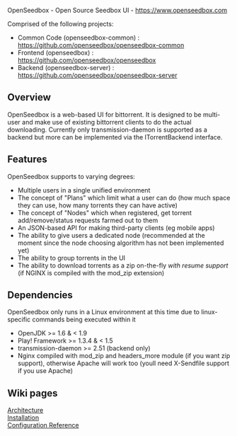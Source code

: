 OpenSeedbox - Open Source Seedbox UI - https://www.openseedbox.com

Comprised of the following projects:

* Common Code (openseedbox-common) : https://github.com/openseedbox/openseedbox-common
* Frontend (openseedbox) : https://github.com/openseedbox/openseedbox
* Backend (openseedbox-server) : https://github.com/openseedbox/openseedbox-server

Overview
--------
OpenSeedbox is a web-based UI for bittorrent. It is designed to be multi-user and make use of existing bittorrent clients to do the actual downloading. Currently only transmission-daemon is supported as a backend but more can be implemented via the ITorrentBackend interface.


Features
--------
OpenSeedbox supports to varying degrees:

* Multiple users in a single unified environment
* The concept of "Plans" which limit what a user can do (how much space they can use, how many torrents they can have active)
* The concept of "Nodes" which when registered, get torrent add/remove/status requests farmed out to them
* An JSON-based API for making third-party clients (eg mobile apps)
* The ability to give users a dedicated node (recommended at the moment since the node choosing algorithm has not been implemented yet)
* The ability to group torrents in the UI
* The ability to download torrents as a zip on-the-fly *with resume support* (if NGINX is compiled with the mod_zip extension)

Dependencies
------------
OpenSeedbox only runs in a Linux environment at this time due to linux-specific commands being executed within it

* OpenJDK >= 1.6 & < 1.9
* Play! Framework >= 1.3.4 & < 1.5
* transmission-daemon >= 2.51 (backend only)
* Nginx compiled with mod_zip and headers_more module (if you want zip support), otherwise Apache will work too (youll need X-Sendfile support if you use Apache)

Wiki pages
----------
[Architecture](https://github.com/gregorkistler/openseedbox/wiki/Architecture)  
[Installation](https://github.com/gregorkistler/openseedbox/wiki/Installation)  
[Configuration Reference](https://github.com/gregorkistler/openseedbox/wiki/Configuration-Reference)  

